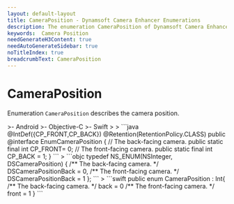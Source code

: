 ```yaml
---
layout: default-layout
title: CameraPosition - Dynamsoft Camera Enhancer Enumerations
description: The enumeration CameraPosition of Dynamsoft Camera Enhancer describes the camera position.
keywords:  Camera Position
needGenerateH3Content: true
needAutoGenerateSidebar: true
noTitleIndex: true
breadcrumbText: CameraPosition
---
```


# CameraPosition

Enumeration `CameraPosition` describes the camera position.

<div class="sample-code-prefix template2"></div>
   >- Android
   >- Objective-C
   >- Swift
   >
>
```java
@IntDef({CP_FRONT,CP_BACK})
@Retention(RetentionPolicy.CLASS)
public @interface EnumCameraPosition {
   // The back-facing camera.
   public static final int CP_FRONT= 0;
   // The front-facing camera.
   public static final int CP_BACK = 1;
}
```
>
```objc
typedef NS_ENUM(NSInteger, DSCameraPosition)
{
   /** The back-facing camera. */
   DSCameraPositionBack = 0,
   /** The front-facing camera. */
   DSCameraPositionBack = 1
};
```
>
```swift
public enum CameraPosition : Int{
   /** The back-facing camera. */
   back = 0
   /** The front-facing camera. */
   front = 1
}
```
